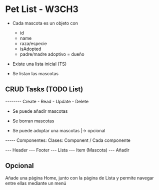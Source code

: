 # Pet List - W3CH3

- Cada mascota es un objeto con

  - id
  - name
  - raza/especie
  - isAdopted
  - padre/madre adoptivo = dueño

- Existe una lista inicial (TS)

- Se listan las mascotas

## CRUD Tasks (TODO List)

-------- Create - Read - Update - Delete

- Se puede añadir mascotas

- Se borran mascotas

- Se puede adoptar una mascotas |-> opcional

----- Componentes: Clases: Component / Cada componente

--- Header
--- Footer
--- Lista
--- Item (Mascota)
--- Añadir

## Opcional

Añade una página Home, junto con la página de Lista y permite navegar entre ellas mediante un menú
